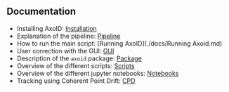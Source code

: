 ## Documentation
  * Installing AxoID: [Installation](./docs/Installation.md)
  * Explanation of the pipeline: [Pipeline](./docs/Pipeline.md)
  * How to run the main script: [Running AxoID](./docs/Running Axoid.md)
  * User correction with the GUI: [GUI](./docs/GUI.md)
  * Description of the `axoid` package: [Package](./docs/Package.md)
  * Overview of the different scripts: [Scripts](./docs/Scripts.md)
  * Overview of the different jupyter notebooks: [Notebooks](./docs/Notebooks.md)
  * Tracking using Coherent Point Drift: [CPD](./docs/CPD.md)
